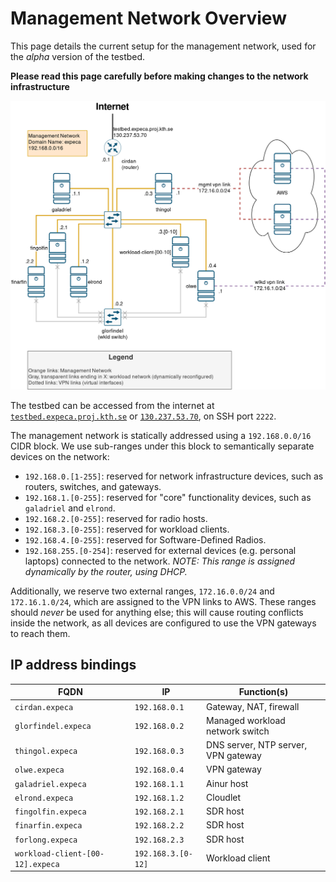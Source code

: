 # Management Network Overview

This page details the current setup for the management network, used for the *alpha* version of the testbed.

**Please read this page carefully before making changes to the network infrastructure**


![](./assets/ManagementNetworkAlpha.png)

The testbed can be accessed from the internet at [`testbed.expeca.proj.kth.se`](ssh://testbed.expeca.proj.kth.se:2222) or [`130.237.53.70`](ssh://130.237.53.70:2222), on SSH port `2222`.

The management network is statically addressed using a `192.168.0.0/16` CIDR block.
We use sub-ranges under this block to semantically separate devices on the network:

- `192.168.0.[1-255]`: reserved for network infrastructure devices, such as routers, switches, and gateways.
- `192.168.1.[0-255]`: reserved for "core" functionality devices, such as `galadriel` and `elrond`.
- `192.168.2.[0-255]`: reserved for radio hosts.
- `192.168.3.[0-255]`: reserved for workload clients.
- `192.168.4.[0-255]`: reserved for Software-Defined Radios.
- `192.168.255.[0-254]`: reserved for external devices (e.g. personal laptops) connected to the network.
  *NOTE: This range is assigned dynamically by the router, using DHCP.*

Additionally, we reserve two external ranges, `172.16.0.0/24` and `172.16.1.0/24`, which are assigned to the VPN links to AWS.
These ranges should *never* be used for anything else; this will cause routing conflicts inside the network, as all devices are configured to use the VPN gateways to reach them.

## IP address bindings

| FQDN 	| IP 	| Function(s) 	|
|---	|---	|---	|
| `cirdan.expeca` 	| `192.168.0.1` 	| Gateway, NAT, firewall 	|
| `glorfindel.expeca` 	| `192.168.0.2` 	| Managed workload network switch 	|
| `thingol.expeca` 	| `192.168.0.3` 	| DNS server, NTP server, VPN gateway 	|
| `olwe.expeca` 	| `192.168.0.4` 	| VPN gateway 	|
| `galadriel.expeca` 	| `192.168.1.1` 	| Ainur host 	|
| `elrond.expeca` 	| `192.168.1.2` 	| Cloudlet 	|
| `fingolfin.expeca` 	| `192.168.2.1` 	| SDR host 	|
| `finarfin.expeca` 	| `192.168.2.2` 	| SDR host 	|
| `forlong.expeca` | `192.168.2.3` | SDR host |
| `workload-client-[00-12].expeca` 	| `192.168.3.[0-12]` 	| Workload client 	|

<!-- ## Physical Setup

![](./assets/AlphaHardwareSetup_Annotated.png)

|  	| Device 	| Role 	| FQDN 	| IP 	| Network<br>Services 	|
|-	|-	|-	|-	|-	|-	|
| **1** 	| Cisco RV160 Router 	| Ingress Router 	| cirdan.expeca 	| 192.168.1.1 	| NAT, 	|
| **2** 	| Intel NUC8i7HNK 	| Management 	| galadriel.expeca 	| 192.168.1.2 	| DHCP, DNS, NTP |
| **3** 	| DELL Optiplex 7060 	| Cloudlet 	| elrond.expeca 	| 192.168.1.4 	| - |
| **4** 	| DELL Optiplex 9020 	| DB/Storage 	| celeborn.expeca 	| 192.168.1.3  | - |
| **5** 	| Custom Build 1 	| Radio Host 1 	| fingolfin.expeca 	| 192.168.1.51 	| - 	|
| **6** 	| Custom Build 2 	| Radio Host 2 	| finarfin.expeca 	| 192.168.1.52 	| - 	|
| **7** 	| NETGEAR JGS524v2 Switch 	| Management<br>Network Switch 	| - 	| - 	| - 	|
| **8** 	| 13x Raspberry Pi 4B 	| Workload<br>Clients 	| workload-client-[00:12].expeca 	| 192.168.1.1[00:12] 	| - 	|
| **9** 	| Cisco SG220-50 Switch	| Workload<br>Network Switch 	| glorfindel.expeca 	| 192.168.1.5 	| - 	| -->
